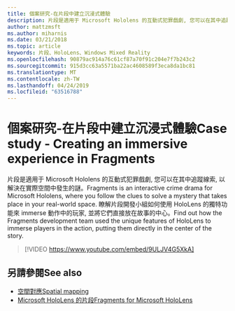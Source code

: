 ```yaml
---
title: 個案研究-在片段中建立沉浸式體驗
description: 片段是適用于 Microsoft Hololens 的互動式犯罪戲劇, 您可以在其中追蹤線索, 以解決在實際空間中發生的謎。
author: mattzmsft
ms.author: miharnis
ms.date: 03/21/2018
ms.topic: article
keywords: 片段、HoloLens、Windows Mixed Reality
ms.openlocfilehash: 90879ac914a76c61cf87a70f91c204e7f7b243c2
ms.sourcegitcommit: 915d3cc63a5571ba22ac4608589f3eca8da1bc81
ms.translationtype: MT
ms.contentlocale: zh-TW
ms.lasthandoff: 04/24/2019
ms.locfileid: "63516788"
---
```

# <a name="case-study---creating-an-immersive-experience-in-fragments"></a><span data-ttu-id="bffb3-104">個案研究-在片段中建立沉浸式體驗</span><span class="sxs-lookup"><span data-stu-id="bffb3-104">Case study - Creating an immersive experience in Fragments</span></span>

<span data-ttu-id="bffb3-105">片段是適用于 Microsoft Hololens 的互動式犯罪戲劇, 您可以在其中追蹤線索, 以解決在實際空間中發生的謎。</span><span class="sxs-lookup"><span data-stu-id="bffb3-105">Fragments is an interactive crime drama for Microsoft Hololens, where you follow the clues to solve a mystery that takes place in your real-world space.</span></span> <span data-ttu-id="bffb3-106">瞭解片段開發小組如何使用 HoloLens 的獨特功能來 immerse 動作中的玩家, 並將它們直接放在故事的中心。</span><span class="sxs-lookup"><span data-stu-id="bffb3-106">Find out how the Fragments development team used the unique features of HoloLens to immerse players in the action, putting them directly in the center of the story.</span></span>



>[!VIDEO https://www.youtube.com/embed/9ULJV4G5XkA]

## <a name="see-also"></a><span data-ttu-id="bffb3-107">另請參閱</span><span class="sxs-lookup"><span data-stu-id="bffb3-107">See also</span></span>
* [<span data-ttu-id="bffb3-108">空間對應</span><span class="sxs-lookup"><span data-stu-id="bffb3-108">Spatial mapping</span></span>](spatial-mapping.md)
* [<span data-ttu-id="bffb3-109">Microsoft HoloLens 的片段</span><span class="sxs-lookup"><span data-stu-id="bffb3-109">Fragments for Microsoft HoloLens</span></span>](https://www.microsoft.com/p/fragments/9nblggh5ggm8)
